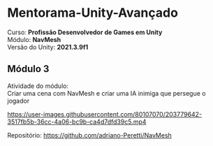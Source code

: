 # Mentorama-Unity-Avançado

Curso: **Profissão Desenvolvedor de Games em Unity**<br/>
Módulo: **NavMesh**<br/>
Versão do Unity: **2021.3.9f1**<br/>


## Módulo 3

Atividade do módulo:<br/>
Criar uma cena com NavMesh e criar uma IA inimiga que persegue o jogador<br/>


https://user-images.githubusercontent.com/80107070/203779642-3517fb5b-36cc-4a06-bc9b-ca4d7dfd39c5.mp4


Repositório: https://github.com/adriano-Peretti/NavMesh
